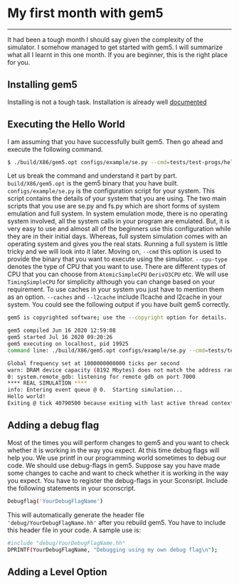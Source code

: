 # My first month with gem5
* * *
It had been a tough month I should say given the complexity of the simulator. I somehow managed to get started with gem5. I will summarize what all I learnt in this one month. If you are beginner, this is the right place for you.

## Installing gem5
Installing is not a tough task. Installation is already well [documented](https://www.gem5.org/documentation/learning_gem5/part1/building/)

## Executing the Hello World
I am assuming that you have successfully built gem5. Then go ahead and execute the following command.
```bash
$ ./build/X86/gem5.opt configs/example/se.py --cmd=tests/test-progs/hello/bin/x86/linux/hello --cpu-type=TimingSimpleCPU --caches --l2cache
```
Let us break the command and understand it part by part. `build/X86/gem5.opt` is the gem5 binary that you have built. `configs/example/se.py` is the configuration script for your system. This script contains the details of your system that you are using. The two main scripts that you use are se.py and fs.py which are short forms of system emulation and full system. In system emulation mode, there is no operating system involved, all the system calls in your program are emulated. But, it is very easy to use and almost all of the beginners use this configuration while they are in their initial days. Whereas, full system simulation comes with an operating system and gives you the real stats. Running a full system is little tricky and we will look into it later. Moving on, `--cmd` this option is used to provide the binary that you want to execute using the simulator. `--cpu-type` denotes the type of CPU that you want to use. There are different types of CPU that you can choose from `AtomicSimpleCPU` `DerivO3CPU` etc. We will use `TimingSimpleCPU` for simplicity although you can change based on your requirement. To use caches in your system you just have to mention them as an option. `--caches` and `--l2cache` include l1cache and l2cache in your system. You could see the following output if you have built gem5 correctly.
```bash
gem5 is copyrighted software; use the --copyright option for details.

gem5 compiled Jun 16 2020 12:59:08
gem5 started Jul 16 2020 09:20:26
gem5 executing on localhost, pid 19925
command line: ./build/X86/gem5.opt configs/example/se.py --cmd=tests/test-progs/hello/bin/x86/linux/hello --cpu-type=TimingSimpleCPU --caches --l2cache

Global frequency set at 1000000000000 ticks per second
warn: DRAM device capacity (8192 Mbytes) does not match the address range assigned (512 Mbytes)
0: system.remote_gdb: listening for remote gdb on port 7000
**** REAL SIMULATION ****
info: Entering event queue @ 0.  Starting simulation...
Hello world!
Exiting @ tick 40790500 because exiting with last active thread context
``` 
## Adding a debug flag
Most of the times you will perform changes to gem5 and you want to check whether it is working in the way you expect. At this time debug flags will help you. We use printf in our programming world sometimes to debug our code. We should use debug-flags in gem5. Suppose say you have made some changes to cache and want to check whether it is working in the way you expect. You have to register the debug-flags in your Sconsript. Include the following statements in your sconscript.
```bash
Debugflag('YourDebugFlagName')
```
This will automatically generate the header file `'debug/YourDebugFlagName.hh'` after you rebuild gem5. You have to include this header file in your code. A sample use is:
```bash
#include "debug/YourDebugFlagName.hh"
DPRINTF(YourDebugFlagName, "Debugging using my own debug flag\n");
```
## Adding a Level Option
